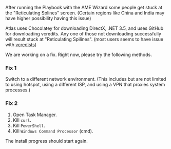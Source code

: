 After running the Playbook with the AME Wizard some people get stuck at the "Reticulating Splines" screen. (Certain regions like China and India may have higher possibility having this issue)

Atlas uses Chocolatey for downloading DirectX, .NET 3.5, and uses GitHub for downloading vcredits. Any one of those not downloading successfully will result stuck at "Reticulating Spilines". (most users seems to have issue with [vcredists](https://github.com/abbodi1406/vcredist))

We are working on a fix. Right now, please try the following methods.

### Fix 1
Switch to a different network environment. (This includes but are not limited to using hotspot, using a different ISP, and using a VPN that proxies system processes.)

### Fix 2
1. Open Task Manager.
2. Kill ``curl``.
3. Kill ``PowerShell``.
4. Kill ``Windows Command Processor`` (cmd).

The install progress should start again.
